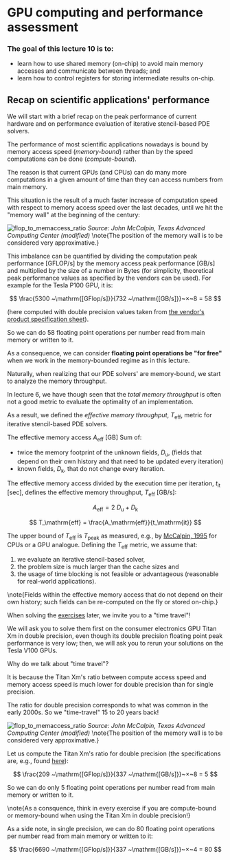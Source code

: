 <!--This file was generated, do not modify it.-->
# GPU computing and performance assessment

### The goal of this lecture 10 is to:

- learn how to use shared memory (on-chip) to avoid main memory accesses and communicate between threads; and
- learn how to control registers for storing intermediate results on-chip.

## Recap on scientific applications' performance

We will start with a brief recap on the peak performance of current hardware and on performance evaluation of iterative stencil-based PDE solvers.

The performance of most scientific applications nowadays is bound by memory access speed (*memory-bound*) rather than by the speed computations can be done (*compute-bound*).

The reason is that current GPUs (and CPUs) can do many more computations in a given amount of time than they can access numbers from main memory.

This situation is the result of a much faster increase of computation speed with respect to memory access speed over the last decades, until we hit the "memory wall" at the beginning of the century:

![flop_to_memaccess_ratio](../assets/literate_figures/l10_flop_to_memaccess_ratio.png)
*Source: John McCalpin, Texas Advanced Computing Center (modified)*
\note{The position of the memory wall is to be considered very approximative.}

This imbalance can be quantified by dividing the computation peak performance [GFLOP/s] by the memory access peak performance [GB/s] and multiplied by the size of a number in Bytes (for simplicity, theoretical peak performance values as specified by the vendors can be used). For example for the Tesla P100 GPU, it is:

$$ \frac{5300 ~\mathrm{[GFlop/s]}}{732 ~\mathrm{[GB/s]}}~×~8 = 58 $$

(here computed with double precision values taken from [the vendor's product specification sheet](https://www.nvidia.com/content/dam/en-zz/Solutions/Data-Center/tesla-p100/pdf/nvidia-tesla-p100-PCIe-datasheet.pdf)).

So we can do 58 floating point operations per number read from main memory or written to it.

As a consequence, we can consider **floating point operations be "for free"** when we work in the memory-bounded regime as in this lecture.

Naturally, when realizing that our PDE solvers' are memory-bound, we start to analyze the memory throughput.

In lecture 6, we have though seen that the *total memory throughput* is often not a good metric to evaluate the optimality of an implementation.

As a result, we defined the *effective memory throughput*, $T_\mathrm{eff}$, metric for iterative stencil-based PDE solvers.

The effective memory access $A_\mathrm{eff}$ [GB]
Sum of:
- twice the memory footprint of the unknown fields, $D_\mathrm{u}$, (fields that depend on their own history and that need to be updated every iteration)
- known fields, $D_\mathrm{k}$, that do not change every iteration.

The effective memory access divided by the execution time per iteration, $t_\mathrm{it}$ [sec], defines the effective memory throughput, $T_\mathrm{eff}$ [GB/s]:

$$ A_\mathrm{eff} = 2~D_\mathrm{u} + D_\mathrm{k} $$

$$ T_\mathrm{eff} = \frac{A_\mathrm{eff}}{t_\mathrm{it}} $$

The upper bound of $T_\mathrm{eff}$ is $T_\mathrm{peak}$ as measured, e.g., by [McCalpin, 1995](https://www.researchgate.net/publication/51992086_Memory_bandwidth_and_machine_balance_in_high_performance_computers) for CPUs or a GPU analogue.
Defining the $T_\mathrm{eff}$ metric, we assume that:
1. we evaluate an iterative stencil-based solver,
2. the problem size is much larger than the cache sizes and
3. the usage of time blocking is not feasible or advantageous (reasonable for real-world applications).

\note{Fields within the effective memory access that do not depend on their own history; such fields can be re-computed on the fly or stored on-chip.}

When solving the [exercises](#exercises_-_lecture_9) later, we invite you to a "time travel"!

We will ask you to solve them first on the consumer electronics GPU Titan Xm in double precision, even though its double precision floating point peak performance is very low; then, we will ask you to rerun your solutions on the Tesla V100 GPUs.

Why do we talk about "time travel"?

It is because the Titan Xm's ratio between compute access speed and memory access speed is much lower for double precision than for single precision.

The ratio for double precision corresponds to what was common in the early 2000s. So we "time-travel" 15 to 20 years back!

![flop_to_memaccess_ratio](../assets/literate_figures/l10_flop_to_memaccess_ratio2.png)
*Source: John McCalpin, Texas Advanced Computing Center (modified)*
\note{The position of the memory wall is to be considered very approximative.}

Let us compute the Titan Xm's ratio for double precision (the specifications are, e.g., found [here](https://www.techpowerup.com/gpu-specs/geforce-gtx-titan-x.c2632)):

$$ \frac{209 ~\mathrm{[GFlop/s]}}{337 ~\mathrm{[GB/s]}}~×~8 = 5 $$

So we can do only 5 floating point operations per number read from main memory or written to it.

\note{As a consquence, think in every exercise if you are compute-bound or memory-bound when using the Titan Xm in double precision!}

As a side note, in single precision, we can do 80 floating point operations per number read from main memory or written to it:

$$ \frac{6690 ~\mathrm{[GFlop/s]}}{337 ~\mathrm{[GB/s]}}~×~4 = 80 $$

